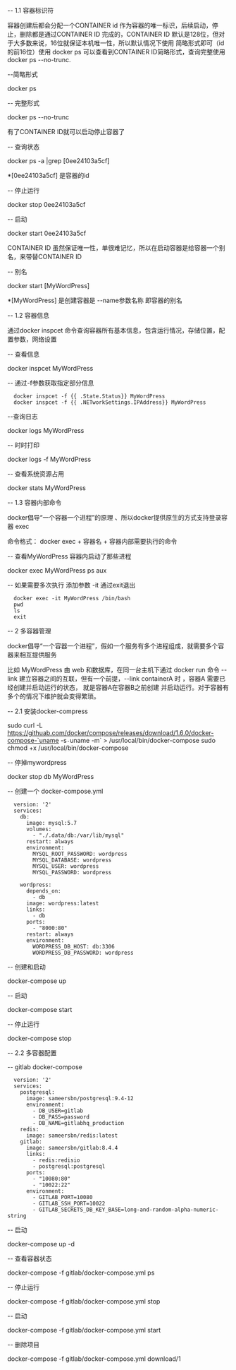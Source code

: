 
-- 1.1 容器标识符

容器创建后都会分配一个CONTAINER id 作为容器的唯一标识，后续启动，停止，删除都是通过CONTAINER ID 完成的，CONTAINER ID 默认是128位，但对于大多数来说，16位就保证本机唯一性，所以默认情况下使用 简略形式即可（id的前16位）使用 docker ps 可以查看到CONTAINER ID简略形式，查询完整使用 docker ps --no-trunc.

--简略形式

docker ps 

-- 完整形式

docker ps --no-trunc

有了CONTAINER ID就可以启动停止容器了

-- 查询状态

docker ps -a |grep [0ee24103a5cf]

*[0ee24103a5cf] 是容器的id

-- 停止运行 

docker stop 0ee24103a5cf

-- 启动

docker start 0ee24103a5cf

CONTAINER ID 虽然保证唯一性，单很难记忆，所以在启动容器是给容器一个别名，来带替CONTAINER ID 

-- 别名

docker start [MyWordPress]

*[MyWordPress] 是创建容器是 --name参数名称 即容器的别名

-- 1.2 容器信息

通过docker inspcet 命令查询容器所有基本信息，包含运行情况，存储位置，配置参数，网络设置

-- 查看信息

docker inspcet MyWordPress

-- 通过-f参数获取指定部分信息

```
  docker inspcet -f {{ .State.Status}} MyWordPress
  docker inspcet -f {{ .NETworkSettings.IPAddress}} MyWordPress
```

--查询日志

docker logs MyWordPress

-- 时时打印

docker logs -f MyWordPress

-- 查看系统资源占用

docker stats MyWordPress


-- 1.3 容器内部命令

docker倡导“一个容器一个进程”的原理 、所以docker提供原生的方式支持登录容器 exec

命令格式： docker exec + 容器名 + 容器内部需要执行的命令

-- 查看MyWordPress 容器内启动了那些进程

docker exec MyWordPress ps aux

-- 如果需要多次执行 添加参数 -it 通过exit退出
```
  docker exec -it MyWordPress /bin/bash
  pwd
  ls
  exit
```

-- 2  多容器管理

docker倡导“一个容器一个进程”，假如一个服务有多个进程组成，就需要多个容器来相互提供服务

比如 MyWordPress 由 web 和数据库，在同一台主机下通过 docker run 命令 --link 建立容器之间的互联，但有一个前提，--link 
containerA 时 ，容器A 需要已经创建并启动运行的状态， 就是容器A在容器B之前创建 并启动运行。对于容器有多个的情况下维护就会变得繁琐。

-- 2.1 安装docker-compress

  sudo curl -L https://githuab.com/docker/compose/releases/download/1.6.0/docker-compose-`uname -s`-`uname -m` > /usr/local/bin/docker-compose
  sudo chmod +x /usr/local/bin/docker-compose

-- 停掉mywordpress

docker stop db MyWordPress

-- 创建一个 docker-compose.yml
```
  version: '2'
  services:
    db:
      image: mysql:5.7
      volumes:
        - "./.data/db:/var/lib/mysql"
      restart: always
      environment:
        MYSQL_ROOT_PASSWORD: wordpress
        MYSQL_DATABASE: wordpress
        MYSQL_USER: wordpress
        MYSQL_PASSWORD: wordpress

    wordpress:
      depends_on:
        - db
      image: wordpress:latest
      links:
        - db
      ports:
        - "8000:80"
      restart: always
      environment:
        WORDPRESS_DB_HOST: db:3306
        WORDPRESS_DB_PASSWORD: wordpress
```    
-- 创建和启动 

docker-compose up

-- 启动

docker-compose start

-- 停止运行

docker-compose stop

-- 2.2 多容器配置

-- gitlab  docker-compose
```
  version: '2'
  services:
    postgresql:
      image: sameersbn/postgresql:9.4-12
      environment:
        - DB_USER=gitlab
        - DB_PASS=password
        - DB_NAME=gitlabhq_production
    redis:
      image: sameersbn/redis:latest
    gitlab:
      image: sameersbn/gitlab:8.4.4
      links:
        - redis:redisio
        - postgresql:postgresql
      ports:
        - "10080:80"
        - "10022:22"
      environment:
        - GITLAB_PORT=10080
        - GITLAB_SSH_PORT=10022
        - GITLAB_SECRETS_DB_KEY_BASE=long-and-random-alpha-numeric-string
```

-- 启动 

docker-compose up -d

-- 查看容器状态

docker-compose -f gitlab/docker-compose.yml ps

-- 停止运行

docker-compose -f gitlab/docker-compose.yml stop

-- 启动

docker-compose -f gitlab/docker-compose.yml start

-- 删除项目

docker-compose -f gitlab/docker-compose.yml download/1

